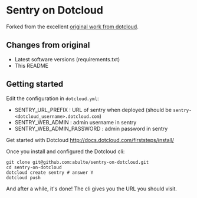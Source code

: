# Sentry on Dotcloud

Forked from the excellent [original work from dotcloud](https://github.com/dotcloud/sentry-on-dotcloud).

## Changes from original

* Latest software versions (requirements.txt)
* This README

## Getting started

Edit the configuration in `dotcloud.yml`:

* SENTRY_URL_PREFIX : URL of sentry when deployed (should be `sentry-<dotcloud_username>.dotcloud.com`)
* SENTRY_WEB_ADMIN : admin username in sentry
* SENTRY_WEB_ADMIN_PASSWORD : admin password in sentry

Get started with Dotcloud <http://docs.dotcloud.com/firststeps/install/>

Once you install and configured the Dotcloud cli:

	git clone git@github.com:abulte/sentry-on-dotcloud.git
	cd sentry-on-dotcloud
	dotcloud create sentry # answer Y
	dotcloud push
	
And after a while, it's done! The cli gives you the URL you should visit.